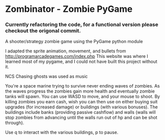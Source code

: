 # Zombinator - Zombie PyGame

### Currently refactoring the code, for a functional version please checkout the origonal commit.

A shooter/strategy zombie game using the PyGame python module

I adapted the sprite animation, movement, and bullets from http://programarcadegames.com/index.php
This website was where I learned most of my pygame, and I could not have built this project without it.

NCS Chasing ghosts was used as music

You're a space marine trying to survive never ending waves of zombies. As the waves progress the zombies gain more health and eventually zombie tanks will spawn. You can use WASD to move, and your mouse to shoot. By killing zombies you earn cash, wish you can then use on either buying suit upgrades (for increased damage) or buildings (with various bonuses). The buildings include banks (providing passive cashflow) and walls (walls will stop zombies from advancing until the walls run out of hp and can be shot through).

Use q to interact with the various buildings, p to pause.
